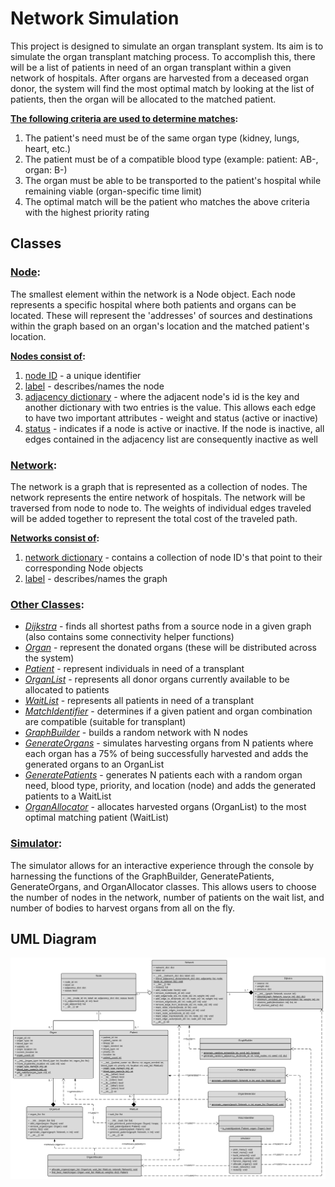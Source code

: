 # Network Simulation

This project is designed to simulate an organ transplant system. Its aim is to simulate the organ transplant matching process. To accomplish this, there will be a list of patients in need of an organ transplant within a given network of hospitals. After organs are harvested from a deceased organ donor, the system will find the most optimal match by looking at the list of patients, then the organ will be allocated to the matched patient. 

**<ins>The following criteria are used to determine matches</ins>:**
1. The patient's need must be of the same organ type (kidney, lungs, heart, etc.)
2. The patient must be of a compatible blood type (example: patient: AB-, organ: B-)
3. The organ must be able to be transported to the patient's hospital while remaining viable (organ-specific time limit)
4. The optimal match will be the patient who matches the above criteria with the highest priority rating

## Classes

### <ins>Node</ins>:
The smallest element within the network is a Node object. Each node represents a specific hospital where both patients and organs can be located. These will represent the 'addresses' of sources and destinations within the graph based on an organ's location and the matched patient's location.

**<ins>Nodes consist of</ins>:**
1. <ins>node ID</ins> - a unique identifier
2. <ins>label</ins> - describes/names the node
3. <ins>adjacency dictionary</ins> - where the adjacent node's id is the key and another dictionary with two entries is the value. This allows each edge to have two important attributes - weight and status (active or inactive)
4. <ins>status</ins> - indicates if a node is active or inactive. If the node is inactive, all edges contained in the adjacency list are consequently inactive as well

### <ins>Network</ins>:
The network is a graph that is represented as a collection of nodes. The network represents the entire network of hospitals. The network will be traversed from node to node to. The weights of individual edges traveled will be added together to represent the total cost of the traveled path.

**<ins>Networks consist of</ins>:**
1. <ins>network dictionary</ins> - contains a collection of node ID's that point to their corresponding Node objects
2. <ins>label</ins> - describes/names the graph

### <ins>Other Classes</ins>:
- <ins>*Dijkstra*</ins> - finds all shortest paths from a source node in a given graph (also contains some connectivity helper functions)
- <ins>*Organ*</ins> - represent the donated organs (these will be distributed across the system)
- <ins>*Patient*</ins> - represent individuals in need of a transplant
- <ins>*OrganList*</ins> - represents all donor organs currently available to be allocated to patients
- <ins>*WaitList*</ins> - represents all patients in need of a transplant
- <ins>*MatchIdentifier*</ins> - determines if a given patient and organ combination are compatible (suitable for transplant)
- <ins>*GraphBuilder*</ins> - builds a random network with N nodes
- <ins>*GenerateOrgans*</ins> - simulates harvesting organs from N patients where each organ has a 75% of being successfully harvested and adds the generated organs to an OrganList
- <ins>*GeneratePatients*</ins> - generates N patients each with a random organ need, blood type, priority, and location (node) and adds the generated patients to a WaitList
- <ins>*OrganAllocator*</ins> - allocates harvested organs (OrganList) to the most optimal matching patient (WaitList)

### <ins>Simulator</ins>: 
The simulator allows for an interactive experience through the console by harnessing the functions of the GraphBuilder, GeneratePatients, GenerateOrgans, and OrganAllocator classes. This allows users to choose the number of nodes in the network, number of patients on the wait list, and number of bodies to harvest organs from all on the fly.

## UML Diagram
![alt text](https://github.com/zspatter/network-simulation/blob/master/UML.png)

